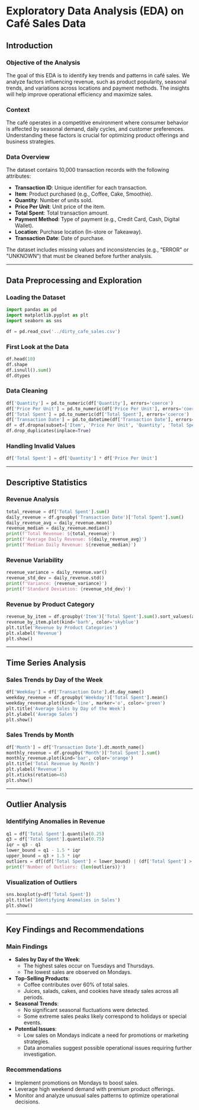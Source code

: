 # Exploratory Data Analysis (EDA) on Café Sales Data

## Introduction

### Objective of the Analysis
The goal of this EDA is to identify key trends and patterns in café sales. We analyze factors influencing revenue, such as product popularity, seasonal trends, and variations across locations and payment methods. The insights will help improve operational efficiency and maximize sales.

### Context
The café operates in a competitive environment where consumer behavior is affected by seasonal demand, daily cycles, and customer preferences. Understanding these factors is crucial for optimizing product offerings and business strategies.

### Data Overview
The dataset contains 10,000 transaction records with the following attributes:
- **Transaction ID**: Unique identifier for each transaction.
- **Item**: Product purchased (e.g., Coffee, Cake, Smoothie).
- **Quantity**: Number of units sold.
- **Price Per Unit**: Unit price of the item.
- **Total Spent**: Total transaction amount.
- **Payment Method**: Type of payment (e.g., Credit Card, Cash, Digital Wallet).
- **Location**: Purchase location (In-store or Takeaway).
- **Transaction Date**: Date of purchase.

The dataset includes missing values and inconsistencies (e.g., "ERROR" or "UNKNOWN") that must be cleaned before further analysis.

---

## Data Preprocessing and Exploration

### Loading the Dataset
```python
import pandas as pd
import matplotlib.pyplot as plt
import seaborn as sns

df = pd.read_csv('../dirty_cafe_sales.csv')
```

### First Look at the Data
```python
df.head(10)
df.shape
df.isnull().sum()
df.dtypes
```

### Data Cleaning
```python
df['Quantity'] = pd.to_numeric(df['Quantity'], errors='coerce')
df['Price Per Unit'] = pd.to_numeric(df['Price Per Unit'], errors='coerce')
df['Total Spent'] = pd.to_numeric(df['Total Spent'], errors='coerce')
df['Transaction Date'] = pd.to_datetime(df['Transaction Date'], errors='coerce')
df = df.dropna(subset=['Item', 'Price Per Unit', 'Quantity', 'Total Spent'])
df.drop_duplicates(inplace=True)
```

### Handling Invalid Values
```python
df['Total Spent'] = df['Quantity'] * df['Price Per Unit']
```

---

## Descriptive Statistics

### Revenue Analysis
```python
total_revenue = df['Total Spent'].sum()
daily_revenue = df.groupby('Transaction Date')['Total Spent'].sum()
daily_revenue_avg = daily_revenue.mean()
revenue_median = daily_revenue.median()
print(f'Total Revenue: ${total_revenue}')
print(f'Average Daily Revenue: ${daily_revenue_avg}')
print(f'Median Daily Revenue: ${revenue_median}')
```

### Revenue Variability
```python
revenue_variance = daily_revenue.var()
revenue_std_dev = daily_revenue.std()
print(f'Variance: {revenue_variance}')
print(f'Standard Deviation: {revenue_std_dev}')
```

### Revenue by Product Category
```python
revenue_by_item = df.groupby('Item')['Total Spent'].sum().sort_values(ascending=False)
revenue_by_item.plot(kind='barh', color='skyblue')
plt.title('Revenue by Product Categories')
plt.xlabel('Revenue')
plt.show()
```

---

## Time Series Analysis

### Sales Trends by Day of the Week
```python
df['Weekday'] = df['Transaction Date'].dt.day_name()
weekday_revenue = df.groupby('Weekday')['Total Spent'].mean()
weekday_revenue.plot(kind='line', marker='o', color='green')
plt.title('Average Sales by Day of the Week')
plt.ylabel('Average Sales')
plt.show()
```

### Sales Trends by Month
```python
df['Month'] = df['Transaction Date'].dt.month_name()
monthly_revenue = df.groupby('Month')['Total Spent'].sum()
monthly_revenue.plot(kind='bar', color='orange')
plt.title('Total Revenue by Month')
plt.ylabel('Revenue')
plt.xticks(rotation=45)
plt.show()
```

---

## Outlier Analysis

### Identifying Anomalies in Revenue
```python
q1 = df['Total Spent'].quantile(0.25)
q3 = df['Total Spent'].quantile(0.75)
iqr = q3 - q1
lower_bound = q1 - 1.5 * iqr
upper_bound = q3 + 1.5 * iqr
outliers = df[(df['Total Spent'] < lower_bound) | (df['Total Spent'] > upper_bound)]
print(f'Number of Outliers: {len(outliers)}')
```

### Visualization of Outliers
```python
sns.boxplot(y=df['Total Spent'])
plt.title('Identifying Anomalies in Sales')
plt.show()
```

---

## Key Findings and Recommendations

### Main Findings
- **Sales by Day of the Week**:
  - The highest sales occur on Tuesdays and Thursdays.
  - The lowest sales are observed on Mondays.
- **Top-Selling Products**:
  - Coffee contributes over 60% of total sales.
  - Juices, salads, cakes, and cookies have steady sales across all periods.
- **Seasonal Trends**:
  - No significant seasonal fluctuations were detected.
  - Some extreme sales peaks likely correspond to holidays or special events.
- **Potential Issues**:
  - Low sales on Mondays indicate a need for promotions or marketing strategies.
  - Data anomalies suggest possible operational issues requiring further investigation.

### Recommendations
- Implement promotions on Mondays to boost sales.
- Leverage high weekend demand with premium product offerings.
- Monitor and analyze unusual sales patterns to optimize operational decisions.


